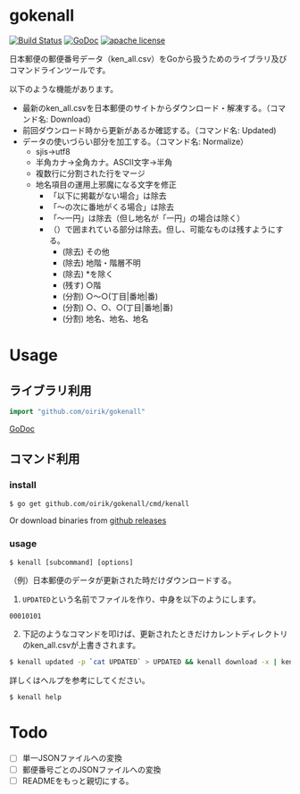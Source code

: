 # gokenall

[![Build Status](https://travis-ci.org/oirik/gokenall.svg?branch=master)](https://travis-ci.org/oirik/gokenall)
[![GoDoc](https://godoc.org/github.com/oirik/gokenall?status.svg)](https://godoc.org/github.com/oirik/gokenall)
[![apache license](https://img.shields.io/badge/license-Apache-blue.svg)](LICENSE)

日本郵便の郵便番号データ（ken_all.csv）をGoから扱うためのライブラリ及びコマンドラインツールです。


以下のような機能があります。

* 最新のken_all.csvを日本郵便のサイトからダウンロード・解凍する。（コマンド名: Download）
* 前回ダウンロード時から更新があるか確認する。（コマンド名: Updated)
* データの使いづらい部分を加工する。（コマンド名: Normalize）
    * sjis→utf8
    * 半角カナ→全角カナ。ASCII文字→半角
    * 複数行に分割された行をマージ
    * 地名項目の運用上邪魔になる文字を修正
        * 「以下に掲載がない場合」は除去
        * 「～の次に番地がくる場合」は除去
        * 「～一円」は除去（但し地名が「一円」の場合は除く）
        * （）で囲まれている部分は除去。但し、可能なものは残すようにする。
            *  (除去) その他
            *  (除去) 地階・階層不明
            *  (除去) *を除く
            *  (残す) ○階
            *  (分割) ○～○(丁目|番地|番)
            *  (分割) ○、○、○(丁目|番地|番)
            *  (分割) 地名、地名、地名

# Usage

## ライブラリ利用

```go
import "github.com/oirik/gokenall"
```

[GoDoc](https://godoc.org/github.com/oirik/gokenall)

## コマンド利用

### install

```sh
$ go get github.com/oirik/gokenall/cmd/kenall
```

Or download binaries from [github releases](https://github.com/oirik/gokenall/releases)


### usage

```
$ kenall [subcommand] [options]
```

（例）日本郵便のデータが更新された時だけダウンロードする。

1. `UPDATED`という名前でファイルを作り、中身を以下のようにします。
```text:UPDATED
00010101
```

2. 下記のようなコマンドを叩けば、更新されたときだけカレントディレクトリのken_all.csvが上書きされます。
```sh
$ kenall updated -p `cat UPDATED` > UPDATED && kenall download -x | kenall normalize -o ken_all.csv
```

詳しくはヘルプを参考にしてください。

```
$ kenall help
```

# Todo

* [ ] 単一JSONファイルへの変換
* [ ] 郵便番号ごとのJSONファイルへの変換
* [ ] READMEをもっと親切にする。